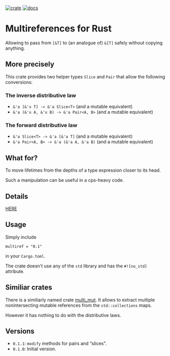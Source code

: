 [![crate](https://img.shields.io/crates/v/multiref)](https://crates.io/crates/multiref/)
[![docs](https://docs.rs/multiref/badge.svg)](https://docs.rs/multiref/)

# Multireferences for Rust

Allowing to pass from `[&T]` to (an analogue of) `&[T]` safely 
without copying anything. 

## More precisely

This crate provides two helper types `Slice` and `Pair` 
that allow the following conversions:

### The inverse distributive law

* `&'a [&'x T] -> &'a Slice<T>` (and a mutable equivalent)
* `&'a (&'x A, &'x B) -> &'a Pair<A, B>` (and a mutable equivalent)

### The forward distributive law

* `&'a Slice<T> -> &'a [&'a T]` (and a mutable equivalent)
* `&'a Pair<A, B> -> &'a (&'a A, &'a B)` (and a mutable equivalent)

## What for?

To move lifetimes from the depths of a type expression closer to its head.

Such a manipulation can be useful in a cps-heavy code.

## Details

[HERE](https://docs.rs/multiref/)

## Usage

Simply include 

```
multiref = "0.1"
```

in your `Cargo.toml`.

The crate doesn't use any of the `std` library and has 
the `#![no_std]` attribute.


## Similiar crates

There is a similiarly named crate 
[multi_mut](https://crates.io/crates/multi_mut/). 
It allows to extract multiple nonintersecting mutable references 
from the `std::collections` maps.

However it has nothing to do with the distributive laws.


## Versions

* `0.1.1`: `modify` methods for pairs and &#8220;slices&#8221;.
* `0.1.0`: Initial version.

